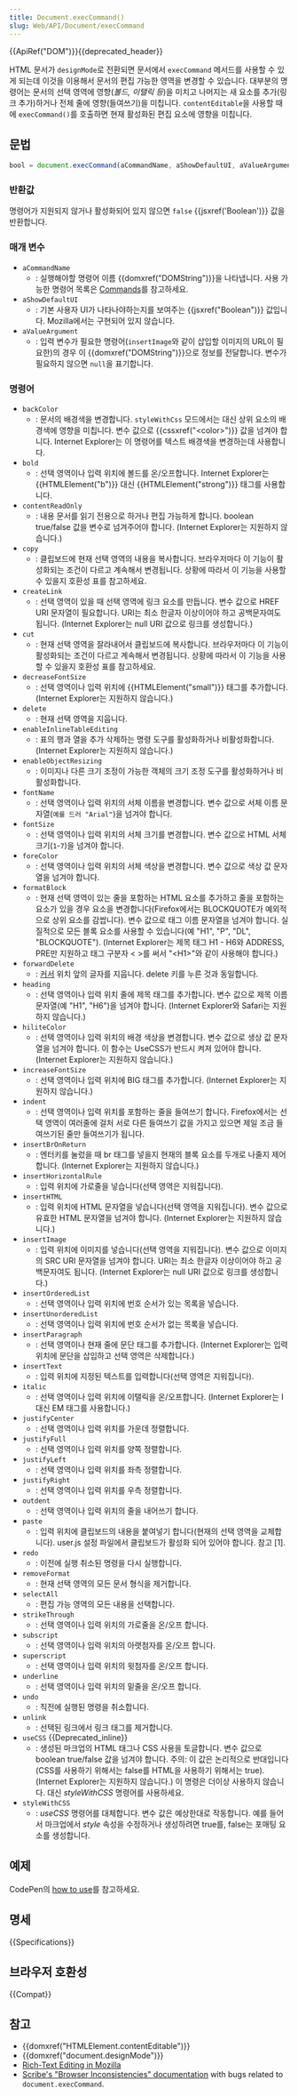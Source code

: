 ```yaml
---
title: Document.execCommand()
slug: Web/API/Document/execCommand
---
```


{{ApiRef("DOM")}}{{deprecated_header}}

HTML 문서가 `designMode`로 전환되면 문서에서 `execCommand` 메서드를 사용할 수 있게 되는데 이것을 이용해서 문서의 편집 가능한 영역을 변경할 수 있습니다. 대부분의 명령어는 문서의 선택 영역에 영향(_볼드, 이탤릭 등_)을 미치고 나머지는 새 요소를 추가(링크 추가)하거나 전체 줄에 영향(들여쓰기)을 미칩니다. `contentEditable`을 사용할 때에 `execCommand()`를 호출하면 현재 활성화된 편집 요소에 영향을 미칩니다.

## 문법

```js
bool = document.execCommand(aCommandName, aShowDefaultUI, aValueArgument);
```

### 반환값

명령어가 지원되지 않거나 활성화되어 있지 않으면 `false` {{jsxref('Boolean')}} 값을 반환합니다.

### 매개 변수

- `aCommandName`
  - : 실행해야할 명령어 이름 {{domxref("DOMString")}}을 나타냅니다. 사용 가능한 명령어 목록은 [Commands](#commands)를 참고하세요.
- `aShowDefaultUI`
  - : 기본 사용자 UI가 나타나야하는지를 보여주는 {{jsxref("Boolean")}} 값입니다. Mozilla에서는 구현되어 있지 않습니다.
- `aValueArgument`
  - : 입력 변수가 필요한 명령어(`insertImage`와 같이 삽입할 이미지의 URL이 필요한)의 경우 이 {{domxref("DOMString")}}으로 정보를 전달합니다. 변수가 필요하지 않으면 `null`을 표기합니다.

### 명령어

- `backColor`
  - : 문서의 배경색을 변경합니다. `styleWithCss` 모드에서는 대신 상위 요소의 배경색에 영향을 미칩니다. 변수 값으로 {{cssxref("&lt;color&gt;")}} 값을 넘겨야 합니다. Internet Explorer는 이 명령어를 텍스트 배경색을 변경하는데 사용합니다.
- `bold`
  - : 선택 영역이나 입력 위치에 볼드를 온/오프합니다. Internet Explorer는 {{HTMLElement("b")}} 대신 {{HTMLElement("strong")}} 태그를 사용합니다.
- `contentReadOnly`
  - : 내용 문서를 읽기 전용으로 하거나 편집 가능하게 합니다. boolean true/false 값을 변수로 넘겨주어야 합니다. (Internet Explorer는 지원하지 않습니다.)
- `copy`
  - : 클립보드에 현재 선택 영역의 내용을 복사합니다. 브라우저마다 이 기능이 활성화되는 조건이 다르고 계속해서 변경됩니다. 상황에 따라서 이 기능을 사용할 수 있을지 호환성 표를 참고하세요.
- `createLink`
  - : 선택 영역이 있을 때 선택 영역에 링크 요소를 만듭니다. 변수 값으로 HREF URI 문자열이 필요합니다. URI는 최소 한글자 이상이어야 하고 공백문자여도 됩니다. (Internet Explorer는 null URI 값으로 링크를 생성합니다.)
- `cut`
  - : 현재 선택 영역을 잘라내어서 클립보드에 복사합니다. 브라우저마다 이 기능이 활성화되는 조건이 다르고 계속해서 변경됩니다. 상황에 따라서 이 기능을 사용할 수 있을지 호환성 표를 참고하세요.
- `decreaseFontSize`
  - : 선택 영역이나 입력 위치에 {{HTMLElement("small")}} 태그를 추가합니다. (Internet Explorer는 지원하지 않습니다.)
- `delete`
  - : 현재 선택 영역을 지웁니다.
- `enableInlineTableEditing`
  - : 표의 행과 열을 추가 삭제하는 명령 도구를 활성화하거나 비활성화합니다. (Internet Explorer는 지원하지 않습니다.)
- `enableObjectResizing`
  - : 이미지나 다른 크기 조정이 가능한 객체의 크기 조정 도구를 활성화하거나 비활성화합니다.
- `fontName`
  - : 선택 영역이나 입력 위치의 서체 이름을 변경합니다. 변수 값으로 서체 이름 문자열(`예를 드러 "Arial"`)을 넘겨야 합니다.
- `fontSize`
  - : 선택 영역이나 입력 위치의 서체 크기를 변경합니다. 변수 값으로 HTML 서체 크기(`1`-`7`)을 넘겨야 합니다.
- `foreColor`
  - : 선택 영역이나 입력 위치의 서체 색상을 변경합니다. 변수 값으로 색상 값 문자열을 넘겨야 합니다.
- `formatBlock`
  - : 현재 선택 영역이 있는 줄을 포함하는 HTML 요소를 추가하고 줄을 포함하는 요소가 있을 경우 요소을 변경합니다(Firefox에서는 BLOCKQUOTE가 예외적으로 상위 요소를 감쌉니다). 변수 값으로 태그 이름 문자열을 넘겨야 합니다. 실질적으로 모든 블록 요소를 사용할 수 있습니다(예 "H1", "P", "DL", "BLOCKQUOTE"). (Internet Explorer는 제목 태그 H1 - H6와 ADDRESS, PRE만 지원하고 태그 구분자 < >를 써서 "\<H1>"와 같이 사용해야 합니다.)
- `forwardDelete`
  - : [커서](http://en.wikipedia.org/wiki/Cursor_%28computers%29) 위치 앞의 글자를 지웁니다. delete 키를 누른 것과 동일합니다.
- `heading`
  - : 선택 영역이나 입력 위치 줄에 제목 태그를 추가합니다. 변수 값으로 제목 이름 문자열(예 "H1", "H6")을 넘겨야 합니다. (Internet Explorer와 Safari는 지원하지 않습니다.)
- `hiliteColor`
  - : 선택 영역이나 입력 위치의 배경 색상을 변경합니다. 변수 값으로 생상 값 문자열을 넘겨야 합니다. 이 함수는 UseCSS가 반드시 켜져 있어야 합니다. (Internet Explorer는 지원하지 않습니다.)
- `increaseFontSize`
  - : 선택 영역이나 입력 위치에 BIG 태그를 추가합니다. (Internet Explorer는 지원하지 않습니다.)
- `indent`
  - : 선택 영역이나 입력 위치를 포함하는 줄을 들여쓰기 합니다. Firefox에서는 선택 영역이 여러줄에 걸처 서로 다른 들여쓰기 값을 가지고 있으면 제일 조금 들여쓰기된 줄만 들여쓰기가 됩니다.
- `insertBrOnReturn`
  - : 엔터키를 눌렀을 때 br 태그를 넣을지 현재의 블록 요소를 두개로 나줄지 제어합니다. (Internet Explorer는 지원하지 않습니다.)
- `insertHorizontalRule`
  - : 입력 위치에 가로줄을 넣습니다(선택 영역은 지워집니다).
- `insertHTML`
  - : 입력 위치에 HTML 문자열을 넣습니다(선택 영역을 지워집니다). 변수 값으로 유효한 HTML 문자열을 넘겨야 합니다. (Internet Explorer는 지원하지 않습니다.)
- `insertImage`
  - : 입력 위치에 이미지를 넣습니다(선택 영역을 지워집니다). 변수 값으로 이미지의 SRC URI 문자열을 넘겨야 합니다. URI는 최소 한글자 이상이어야 하고 공백문자여도 됩니다. (Internet Explorer는 null URI 값으로 링크를 생성합니다.)
- `insertOrderedList`
  - : 선택 영역이나 입력 위치에 번호 순서가 있는 목록을 넣습니다.
- `insertUnorderedList`
  - : 선택 영역이나 입력 위치에 번호 순서가 없는 목록을 넣습니다.
- `insertParagraph`
  - : 선택 영역이나 현재 줄에 문단 태그를 추가합니다. (Internet Explorer는 입력 위치에 문단을 삽입하고 선택 영역은 삭제합니다.)
- `insertText`
  - : 입력 위치에 지정된 텍스트를 입력합니다(선택 영역은 지워집니다).
- `italic`
  - : 선택 영역이나 입력 위치에 이탤릭을 온/오프합니다. (Internet Explorer는 I 대신 EM 태그를 사용합니다.)
- `justifyCenter`
  - : 선택 영역이나 입력 위치를 가운데 정렬합니다.
- `justifyFull`
  - : 선택 영역이나 입력 위치를 양쪽 정렬합니다.
- `justifyLeft`
  - : 선택 영역이나 입력 위치를 좌측 정렬합니다.
- `justifyRight`
  - : 선택 영역이나 입력 위치를 우측 정렬합니다.
- `outdent`
  - : 선택 영역이나 입력 위치의 줄을 내어쓰기 합니다.
- `paste`
  - : 입력 위치에 클립보드의 내용을 붙여넣기 합니다(현재의 선택 영역을 교체합니다). user.js 설정 파일에서 클립보드가 활성화 되어 있어야 합니다. 참고 \[1].
- `redo`
  - : 이전에 실행 취소된 명령을 다시 실행합니다.
- `removeFormat`
  - : 현재 선택 영역의 모든 문서 형식을 제거합니다.
- `selectAll`
  - : 편집 가능 영역의 모든 내용을 선택합니다.
- `strikeThrough`
  - : 선택 영역이나 입력 위치의 가로줄을 온/오프 합니다.
- `subscript`
  - : 선택 영역이나 입력 위치의 아랫첨자를 온/오프 합니다.
- `superscript`
  - : 선택 영역이나 입력 위치의 윗첨자를 온/오프 합니다.
- `underline`
  - : 선택 영역이나 입력 위치의 밑줄을 온/오프 합니다.
- `undo`
  - : 직전에 실행된 명령을 취소합니다.
- `unlink`
  - : 선택된 링크에서 링크 태그를 제거합니다.
- `useCSS` {{Deprecated_inline}}
  - : 생성된 마크업의 HTML 태그나 CSS 사용을 토글합니다. 변수 값으로 boolean true/false 값을 넘겨야 합니다. 주의: 이 값은 논리적으로 반대입니다(CSS를 사용하기 위해서는 false를 HTML을 사용하기 위해서는 true). (Internet Explorer는 지원하지 않습니다.) 이 명령은 더이상 사용하지 않습니다. 대신 _styleWithCSS_ 명령어를 사용하세요.
- `styleWithCSS`
  - : _useCSS_ 명령어를 대체합니다. 변수 값은 예상한대로 작동합니다. 예를 들어서 마크업에서 _style_ 속성을 수정하거나 생성하려면 true를, false는 포매팅 요소를 생성합니다.

## 예제

CodePen의 [how to use](http://codepen.io/netsi1964/full/QbLLGW/)를 참고하세요.

## 명세

{{Specifications}}

## 브라우저 호환성

{{Compat}}

## 참고

- {{domxref("HTMLElement.contentEditable")}}
- {{domxref("document.designMode")}}
- [Rich-Text Editing in Mozilla](/ko/docs/Rich-Text_Editing_in_Mozilla)
- [Scribe's "Browser Inconsistencies" documentation](https://github.com/guardian/scribe/blob/master/BROWSERINCONSISTENCIES.md) with bugs related to `document.execCommand`.
